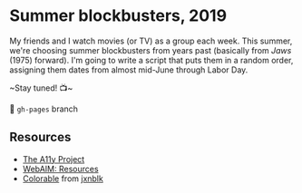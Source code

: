 # Summer blockbusters, 2019

My friends and I watch movies (or TV) as a group each week. This summer, we're choosing summer blockbusters from years past (basically from _Jaws_ (1975) forward). I'm going to write a script that puts them in a random order, assigning them dates from almost mid-June through Labor Day. 

~Stay tuned! 📺~

👀 `gh-pages` branch


## Resources

* [The A11y Project](https://a11yproject.com/#Quick-tips)
* [WebAIM: Resources](https://webaim.org/resources/)
* [Colorable](https://colorable.jxnblk.com/) from [jxnblk](https://jxnblk.com/)
